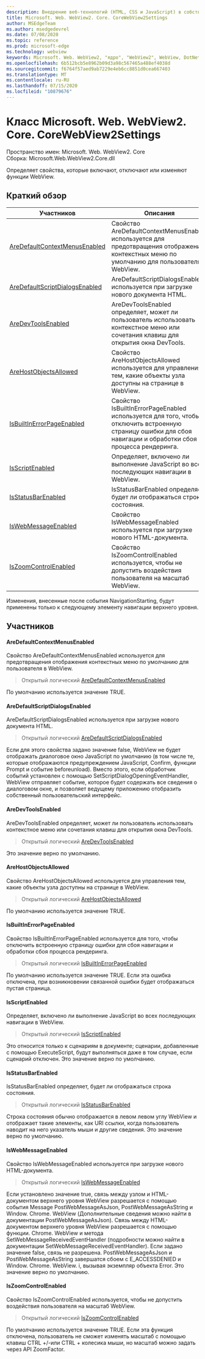 ```yaml
---
description: Внедрение веб-технологий (HTML, CSS и JavaScript) в собственные приложения с помощью элемента управления Microsoft Edge WebView2
title: Microsoft. Web. WebView2. Core. CoreWebView2Settings
author: MSEdgeTeam
ms.author: msedgedevrel
ms.date: 07/08/2020
ms.topic: reference
ms.prod: microsoft-edge
ms.technology: webview
keywords: Microsoft. Web. WebView2, "ядро", "WebView2", WebView, DotNet, WPF, WinForms, App, EDGE, CoreWebView2, CoreWebView2Controller, браузерный элемент управления, EDGE HTML, Microsoft. Web. WebView2
ms.openlocfilehash: 6b512bcb5e8962b09d3a98c567465a488ef4038d
ms.sourcegitcommit: f6764f57aed9ab7229e4eb6cc8851d0cea667403
ms.translationtype: MT
ms.contentlocale: ru-RU
ms.lasthandoff: 07/15/2020
ms.locfileid: "10879676"
---
```

# Класс Microsoft. Web. WebView2. Core. CoreWebView2Settings 

Пространство имен: Microsoft. Web. WebView2. Core \
Сборка: Microsoft.Web.WebView2.Core.dll

Определяет свойства, которые включают, отключают или изменяют функции WebView.

## Краткий обзор

 Участников                        | Описания
--------------------------------|---------------------------------------------
[AreDefaultContextMenusEnabled](#aredefaultcontextmenusenabled) | Свойство AreDefaultContextMenusEnabled используется для предотвращения отображения контекстных меню по умолчанию для пользователя в WebView.
[AreDefaultScriptDialogsEnabled](#aredefaultscriptdialogsenabled) | AreDefaultScriptDialogsEnabled используется при загрузке нового документа HTML.
[AreDevToolsEnabled](#aredevtoolsenabled) | AreDevToolsEnabled определяет, может ли пользователь использовать контекстное меню или сочетания клавиш для открытия окна DevTools.
[AreHostObjectsAllowed](#arehostobjectsallowed) | Свойство AreHostObjectsAllowed используется для управления тем, какие объекты узла доступны на странице в WebView.
[IsBuiltInErrorPageEnabled](#isbuiltinerrorpageenabled) | Свойство IsBuiltInErrorPageEnabled используется для того, чтобы отключить встроенную страницу ошибки для сбоя навигации и обработки сбоя процесса рендеринга.
[IsScriptEnabled](#isscriptenabled) | Определяет, включено ли выполнение JavaScript во всех последующих навигации в WebView.
[IsStatusBarEnabled](#isstatusbarenabled) | IsStatusBarEnabled определяет, будет ли отображаться строка состояния.
[IsWebMessageEnabled](#iswebmessageenabled) | Свойство IsWebMessageEnabled используется при загрузке нового HTML-документа.
[IsZoomControlEnabled](#iszoomcontrolenabled) | Свойство IsZoomControlEnabled используется, чтобы не допустить воздействия пользователя на масштаб WebView.

Изменения, внесенные после события NavigationStarting, будут применены только к следующему элементу навигации верхнего уровня.

## Участников

#### AreDefaultContextMenusEnabled 

Свойство AreDefaultContextMenusEnabled используется для предотвращения отображения контекстных меню по умолчанию для пользователя в WebView.

> Открытый логический [AreDefaultContextMenusEnabled](#aredefaultcontextmenusenabled)

По умолчанию используется значение TRUE.

#### AreDefaultScriptDialogsEnabled 

AreDefaultScriptDialogsEnabled используется при загрузке нового документа HTML.

> Открытый логический [AreDefaultScriptDialogsEnabled](#aredefaultscriptdialogsenabled)

Если для этого свойства задано значение false, WebView не будет отображать диалоговое окно JavaScript по умолчанию (в том числе те, которые отображаются предупреждением JavaScript, Confirm, функции Prompt и событие beforeunload). Вместо этого, если обработчик событий установлен с помощью SetScriptDialogOpeningEventHandler, WebView отправляет событие, которое будет содержать все сведения о диалоговом окне, и позволяет ведущему приложению отобразить собственный пользовательский интерфейс.

#### AreDevToolsEnabled 

AreDevToolsEnabled определяет, может ли пользователь использовать контекстное меню или сочетания клавиш для открытия окна DevTools.

> Открытый логический [AreDevToolsEnabled](#aredevtoolsenabled)

Это значение верно по умолчанию.

#### AreHostObjectsAllowed 

Свойство AreHostObjectsAllowed используется для управления тем, какие объекты узла доступны на странице в WebView.

> Открытый логический [AreHostObjectsAllowed](#arehostobjectsallowed)

По умолчанию используется значение TRUE.

#### IsBuiltInErrorPageEnabled 

Свойство IsBuiltInErrorPageEnabled используется для того, чтобы отключить встроенную страницу ошибки для сбоя навигации и обработки сбоя процесса рендеринга.

> Открытый логический [IsBuiltInErrorPageEnabled](#isbuiltinerrorpageenabled)

По умолчанию используется значение TRUE. Если эта ошибка отключена, при возникновении связанной ошибки будет отображаться пустая страница.

#### IsScriptEnabled 

Определяет, включено ли выполнение JavaScript во всех последующих навигации в WebView.

> Открытый логический [IsScriptEnabled](#isscriptenabled)

Это относится только к сценариям в документе; сценарии, добавленные с помощью ExecuteScript, будут выполняться даже в том случае, если сценарий отключен. Это значение верно по умолчанию.

#### IsStatusBarEnabled 

IsStatusBarEnabled определяет, будет ли отображаться строка состояния.

> Открытый логический [IsStatusBarEnabled](#isstatusbarenabled)

Строка состояния обычно отображается в левом левом углу WebView и отображает такие элементы, как URI ссылки, когда пользователь наводит на него указатель мыши и другие сведения. Это значение верно по умолчанию.

#### IsWebMessageEnabled 

Свойство IsWebMessageEnabled используется при загрузке нового HTML-документа.

> Открытый логический [IsWebMessageEnabled](#iswebmessageenabled)

Если установлено значение true, связь между узлом и HTML-документом верхнего уровня WebView разрешается с помощью события Message PostWebMessageAsJson, PostWebMessageAsString и Window. Chrome. WebView (Дополнительные сведения можно найти в документации PostWebMessageAsJson). Связь между HTML-документом верхнего уровня WebView разрешается с помощью функции. Chrome. WebView и метода SetWebMessageReceivedEventHandler (подробности можно найти в документации SetWebMessageReceivedEventHandler). Если задано значение false, связь не разрешена. PostWebMessageAsJson и PostWebMessageAsString завершатся сбоем с E_ACCESSDENIED и Window. Chrome. WebView. i, вызывая экземпляр объекта Error. Это значение верно по умолчанию.

#### IsZoomControlEnabled 

Свойство IsZoomControlEnabled используется, чтобы не допустить воздействия пользователя на масштаб WebView.

> Открытый логический [IsZoomControlEnabled](#iszoomcontrolenabled)

По умолчанию используется значение TRUE. Если эта функция отключена, пользователь не сможет изменять масштаб с помощью клавиш CTRL +/-или CTRL + колесика мыши, но масштаб можно задать через API ZoomFactor.

